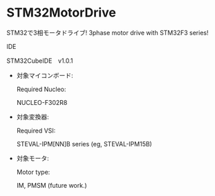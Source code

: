 # STM32MotorDrive
  STM32で3相モータドライブ!
  3phase motor drive with STM32F3 series!

  IDE
  
  STM32CubeIDE　v1.0.1



- 対象マイコンボード:

  Required Nucleo: 

  NUCLEO-F302R8
  
- 対象変換器:

  Required VSI:

  STEVAL-IPM[NN]B series (eg, STEVAL-IPM15B)

- 対象モータ:

  Motor type:

  IM, PMSM (future work.)


